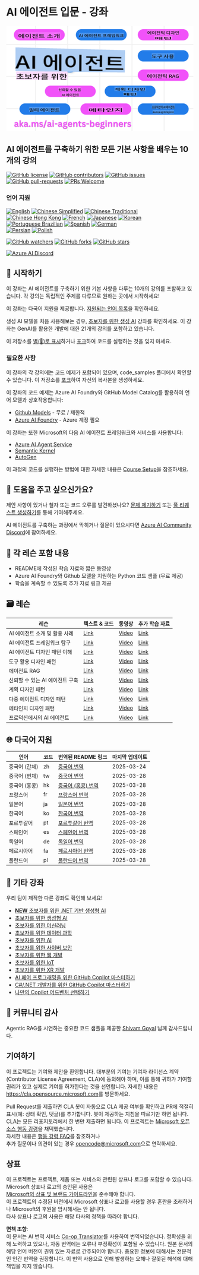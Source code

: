 <!--
CO_OP_TRANSLATOR_METADATA:
{
  "original_hash": "09e975d95b470ee45ab546c22ee35d33",
  "translation_date": "2025-03-28T13:37:14+00:00",
  "source_file": "README.md",
  "language_code": "ko"
}
-->
# AI 에이전트 입문 - 강좌

![초보자를 위한 생성 AI](../../translated_images/repo-thumbnail.fdd5f487bb7274d4a08459d76907ec4914de268c99637e9af082b1d3eb0730e2.ko.png)

## AI 에이전트를 구축하기 위한 모든 기본 사항을 배우는 10개의 강의

[![GitHub license](https://img.shields.io/github/license/microsoft/ai-agents-for-beginners.svg)](https://github.com/microsoft/ai-agents-for-beginners/blob/master/LICENSE?WT.mc_id=academic-105485-koreyst)
[![GitHub contributors](https://img.shields.io/github/contributors/microsoft/ai-agents-for-beginners.svg)](https://GitHub.com/microsoft/ai-agents-for-beginners/graphs/contributors/?WT.mc_id=academic-105485-koreyst)
[![GitHub issues](https://img.shields.io/github/issues/microsoft/ai-agents-for-beginners.svg)](https://GitHub.com/microsoft/ai-agents-for-beginners/issues/?WT.mc_id=academic-105485-koreyst)
[![GitHub pull-requests](https://img.shields.io/github/issues-pr/microsoft/ai-agents-for-beginners.svg)](https://GitHub.com/microsoft/ai-agents-for-beginners/pulls/?WT.mc_id=academic-105485-koreyst)
[![PRs Welcome](https://img.shields.io/badge/PRs-welcome-brightgreen.svg?style=flat-square)](http://makeapullrequest.com?WT.mc_id=academic-105485-koreyst)

### 언어 지원
[![English](https://img.shields.io/badge/English-brightgreen.svg?style=flat-square)](README.md)
[![Chinese Simplified](https://img.shields.io/badge/Chinese_Simplified-brightgreen.svg?style=flat-square)](../zh/README.md)
[![Chinese Traditional](https://img.shields.io/badge/Chinese_Traditional-brightgreen.svg?style=flat-square)](../tw/README.md)     
[![Chinese Hong Kong](https://img.shields.io/badge/Chinese_Hong_Kong-brightgreen.svg?style=flat-square)](../hk/README.md) 
[![French](https://img.shields.io/badge/French-brightgreen.svg?style=flat-square)](../fr/README.md)
[![Japanese](https://img.shields.io/badge/Japanese-brightgreen.svg?style=flat-square)](../ja/README.md) 
[![Korean](https://img.shields.io/badge/Korean-brightgreen.svg?style=flat-square)](./README.md)
[![Portuguese Brazilian](https://img.shields.io/badge/Portuguese_Brazilian-brightgreen.svg?style=flat-square)](../pt/README.md)
[![Spanish](https://img.shields.io/badge/Spanish-brightgreen.svg?style=flat-square)](../es/README.md)
[![German](https://img.shields.io/badge/German-brightgreen.svg?style=flat-square)](../de/README.md)  
[![Persian](https://img.shields.io/badge/Persian-brightgreen.svg?style=flat-square)](../fa/README.md) 
[![Polish](https://img.shields.io/badge/Polish-brightgreen.svg?style=flat-square)](../pl/README.md) 

[![GitHub watchers](https://img.shields.io/github/watchers/microsoft/ai-agents-for-beginners.svg?style=social&label=Watch)](https://GitHub.com/microsoft/ai-agents-for-beginners/watchers/?WT.mc_id=academic-105485-koreyst)
[![GitHub forks](https://img.shields.io/github/forks/microsoft/ai-agents-for-beginners.svg?style=social&label=Fork)](https://GitHub.com/microsoft/ai-agents-for-beginners/network/?WT.mc_id=academic-105485-koreyst)
[![GitHub stars](https://img.shields.io/github/stars/microsoft/ai-agents-for-beginners.svg?style=social&label=Star)](https://GitHub.com/microsoft/ai-agents-for-beginners/stargazers/?WT.mc_id=academic-105485-koreyst)

[![Azure AI Discord](https://dcbadge.limes.pink/api/server/kzRShWzttr)](https://discord.gg/kzRShWzttr)


## 🌱 시작하기

이 강좌는 AI 에이전트를 구축하기 위한 기본 사항을 다루는 10개의 강의를 포함하고 있습니다. 각 강의는 독립적인 주제를 다루므로 원하는 곳에서 시작하세요!

이 강좌는 다국어 지원을 제공합니다. [지원되는 언어 목록](../..)을 확인하세요.

생성 AI 모델을 처음 사용해보는 경우, [초보자를 위한 생성 AI](https://aka.ms/genai-beginners) 강좌를 확인하세요. 이 강좌는 GenAI를 활용한 개발에 대한 21개의 강의를 포함하고 있습니다.

이 저장소를 [별(🌟)로 표시](https://docs.github.com/en/get-started/exploring-projects-on-github/saving-repositories-with-stars?WT.mc_id=academic-105485-koreyst)하거나 [포크](https://github.com/microsoft/ai-agents-for-beginners/fork)하여 코드를 실행하는 것을 잊지 마세요.

### 필요한 사항

이 강좌의 각 강의에는 코드 예제가 포함되어 있으며, code_samples 폴더에서 확인할 수 있습니다. 이 저장소를 [포크](https://github.com/microsoft/ai-agents-for-beginners/fork)하여 자신의 복사본을 생성하세요.  

이 강좌의 코드 예제는 Azure AI Foundry와 GitHub Model Catalog를 활용하여 언어 모델과 상호작용합니다:

- [Github Models](https://aka.ms/ai-agents-beginners/github-models) - 무료 / 제한적
- [Azure AI Foundry](https://aka.ms/ai-agents-beginners/ai-foundry) - Azure 계정 필요

이 강좌는 또한 Microsoft의 다음 AI 에이전트 프레임워크와 서비스를 사용합니다:

- [Azure AI Agent Service](https://aka.ms/ai-agents-beginners/ai-agent-service)
- [Semantic Kernel](https://aka.ms/ai-agents-beginners/semantic-kernel)  
- [AutoGen](https://aka.ms/ai-agents/autogen)  

이 과정의 코드를 실행하는 방법에 대한 자세한 내용은 [Course Setup](./00-course-setup/README.md)을 참조하세요.  

## 🙏 도움을 주고 싶으신가요?  

제안 사항이 있거나 철자 또는 코드 오류를 발견하셨나요? [문제 제기하기](https://github.com/microsoft/ai-agents-for-beginners/issues?WT.mc_id=academic-105485-koreyst) 또는 [풀 리퀘스트 생성하기](https://github.com/microsoft/ai-agents-for-beginners/pulls?WT.mc_id=academic-105485-koreyst)를 통해 기여해주세요.  

AI 에이전트를 구축하는 과정에서 막히거나 질문이 있으시다면 [Azure AI Community Discord](https://discord.gg/kzRShWzttr)에 참여하세요.  

## 📂 각 레슨 포함 내용  

- README에 작성된 학습 자료와 짧은 동영상  
- Azure AI Foundry와 Github 모델을 지원하는 Python 코드 샘플 (무료 제공)  
- 학습을 계속할 수 있도록 추가 자료 링크 제공  

## 🗃️ 레슨  

| **레슨**                                 | **텍스트 & 코드**                                  | **동영상**                                                  | **추가 학습 자료**                                                                 |
|------------------------------------------|----------------------------------------------------|------------------------------------------------------------|------------------------------------------------------------------------------------|
| AI 에이전트 소개 및 활용 사례             | [Link](./01-intro-to-ai-agents/README.md)          | [Video](https://youtu.be/3zgm60bXmQk?si=z8QygFvYQv-9WtO1)  | [Link](https://aka.ms/ai-agents-beginners/collection?WT.mc_id=academic-105485-koreyst) |
| AI 에이전트 프레임워크 탐구               | [Link](./02-explore-agentic-frameworks/README.md)  | [Video](https://youtu.be/ODwF-EZo_O8?si=Vawth4hzVaHv-u0H)  | [Link](https://aka.ms/ai-agents-beginners/collection?WT.mc_id=academic-105485-koreyst) |
| AI 에이전트 디자인 패턴 이해              | [Link](./03-agentic-design-patterns/README.md)     | [Video](https://youtu.be/m9lM8qqoOEA?si=BIzHwzstTPL8o9GF)  | [Link](https://aka.ms/ai-agents-beginners/collection?WT.mc_id=academic-105485-koreyst) |
| 도구 활용 디자인 패턴                     | [Link](./04-tool-use/README.md)                    | [Video](https://youtu.be/vieRiPRx-gI?si=2z6O2Xu2cu_Jz46N)  | [Link](https://aka.ms/ai-agents-beginners/collection?WT.mc_id=academic-105485-koreyst) |
| 에이전트 RAG                              | [Link](./05-agentic-rag/README.md)                 | [Video](https://youtu.be/WcjAARvdL7I?si=gKPWsQpKiIlDH9A3)  | [Link](https://aka.ms/ai-agents-beginners/collection?WT.mc_id=academic-105485-koreyst) |
| 신뢰할 수 있는 AI 에이전트 구축           | [Link](./06-building-trustworthy-agents/README.md) | [Video](https://youtu.be/iZKkMEGBCUQ?si=jZjpiMnGFOE9L8OK ) | [Link](https://aka.ms/ai-agents-beginners/collection?WT.mc_id=academic-105485-koreyst) |
| 계획 디자인 패턴                          | [Link](./07-planning-design/README.md)             | [Video](https://youtu.be/kPfJ2BrBCMY?si=6SC_iv_E5-mzucnC)  | [Link](https://aka.ms/ai-agents-beginners/collection?WT.mc_id=academic-105485-koreyst) |
| 다중 에이전트 디자인 패턴                 | [Link](./08-multi-agent/README.md)                 | [Video](https://youtu.be/V6HpE9hZEx0?si=rMgDhEu7wXo2uo6g)  | [Link](https://aka.ms/ai-agents-beginners/collection?WT.mc_id=academic-105485-koreyst) |  
| 메타인지 디자인 패턴                        | [Link](./09-metacognition/README.md)               | [Video](https://youtu.be/His9R6gw6Ec?si=8gck6vvdSNCt6OcF)  | [Link](https://aka.ms/ai-agents-beginners/collection?WT.mc_id=academic-105485-koreyst) |
| 프로덕션에서의 AI 에이전트                  | [Link](./10-ai-agents-production/README.md)        | [Video](https://youtu.be/l4TP6IyJxmQ?si=31dnhexRo6yLRJDl)  | [Link](https://aka.ms/ai-agents-beginners/collection?WT.mc_id=academic-105485-koreyst) |

## 🌐 다국어 지원

| 언어                   | 코드 | 번역된 README 링크                                    | 마지막 업데이트 |
|------------------------|------|-----------------------------------------------------|-----------------|
| 중국어 (간체)          | zh   | [중국어 번역](../zh/README.md)          | 2025-03-24      |
| 중국어 (번체)          | tw   | [중국어 번역](../tw/README.md)          | 2025-03-28      |
| 중국어 (홍콩)          | hk   | [중국어 (홍콩) 번역](../hk/README.md)   | 2025-03-28      |
| 프랑스어               | fr   | [프랑스어 번역](../fr/README.md)        | 2025-03-28      |
| 일본어                 | ja   | [일본어 번역](../ja/README.md)          | 2025-03-28      |
| 한국어                 | ko   | [한국어 번역](./README.md)          | 2025-03-28      |
| 포르투갈어             | pt   | [포르투갈어 번역](../pt/README.md)      | 2025-03-28      |
| 스페인어               | es   | [스페인어 번역](../es/README.md)        | 2025-03-28      |
| 독일어                 | de   | [독일어 번역](../de/README.md)          | 2025-03-28      |
| 페르시아어             | fa   | [페르시아어 번역](../fa/README.md)      | 2025-03-28      |
| 폴란드어               | pl   | [폴란드어 번역](../pl/README.md)        | 2025-03-28      |

## 🎒 기타 강좌

우리 팀이 제작한 다른 강좌도 확인해 보세요!

- [**NEW** 초보자를 위한 .NET 기반 생성형 AI](https://github.com/microsoft/Generative-AI-for-beginners-dotnet?WT.mc_id=academic-105485-koreyst)
- [초보자를 위한 생성형 AI](https://github.com/microsoft/generative-ai-for-beginners?WT.mc_id=academic-105485-koreyst)
- [초보자를 위한 머신러닝](https://aka.ms/ml-beginners?WT.mc_id=academic-105485-koreyst)
- [초보자를 위한 데이터 과학](https://aka.ms/datascience-beginners?WT.mc_id=academic-105485-koreyst)
- [초보자를 위한 AI](https://aka.ms/ai-beginners?WT.mc_id=academic-105485-koreyst)
- [초보자를 위한 사이버 보안](https://github.com/microsoft/Security-101??WT.mc_id=academic-96948-sayoung)
- [초보자를 위한 웹 개발](https://aka.ms/webdev-beginners?WT.mc_id=academic-105485-koreyst)
- [초보자를 위한 IoT](https://aka.ms/iot-beginners?WT.mc_id=academic-105485-koreyst)
- [초보자를 위한 XR 개발](https://github.com/microsoft/xr-development-for-beginners?WT.mc_id=academic-105485-koreyst)
- [AI 페어 프로그래밍을 위한 GitHub Copilot 마스터하기](https://aka.ms/GitHubCopilotAI?WT.mc_id=academic-105485-koreyst)
- [C#/.NET 개발자를 위한 GitHub Copilot 마스터하기](https://github.com/microsoft/mastering-github-copilot-for-dotnet-csharp-developers?WT.mc_id=academic-105485-koreyst)
- [나만의 Copilot 어드벤처 선택하기](https://github.com/microsoft/CopilotAdventures?WT.mc_id=academic-105485-koreyst)

## 🌟 커뮤니티 감사

Agentic RAG를 시연하는 중요한 코드 샘플을 제공한 [Shivam Goyal](https://www.linkedin.com/in/shivam2003/) 님께 감사드립니다.

## 기여하기

이 프로젝트는 기여와 제안을 환영합니다. 대부분의 기여는 기여자 라이선스 계약(Contributor License Agreement, CLA)에 동의해야 하며, 이를 통해 귀하가 기여할 권리가 있고 실제로 기여를 허가한다는 것을 선언합니다. 자세한 내용은 <https://cla.opensource.microsoft.com>를 방문하세요.

Pull Request를 제출하면 CLA 봇이 자동으로 CLA 제공 여부를 확인하고 PR에 적절히 표시(예: 상태 확인, 댓글)를 추가합니다. 봇이 제공하는 지침을 따르기만 하면 됩니다. CLA는 모든 리포지토리에서 한 번만 제출하면 됩니다.
이 프로젝트는 [Microsoft 오픈 소스 행동 강령](https://opensource.microsoft.com/codeofconduct/)을 채택했습니다.  
자세한 내용은 [행동 강령 FAQ](https://opensource.microsoft.com/codeofconduct/faq/)를 참조하거나  
추가 질문이나 의견이 있는 경우 [opencode@microsoft.com](mailto:opencode@microsoft.com)으로 연락하세요.

## 상표

이 프로젝트는 프로젝트, 제품 또는 서비스와 관련된 상표나 로고를 포함할 수 있습니다. Microsoft 상표나 로고의 승인된 사용은  
[Microsoft의 상표 및 브랜드 가이드라인](https://www.microsoft.com/legal/intellectualproperty/trademarks/usage/general)을 준수해야 합니다.  
이 프로젝트의 수정된 버전에서 Microsoft 상표나 로고를 사용할 경우 혼란을 초래하거나 Microsoft의 후원을 암시해서는 안 됩니다.  
타사 상표나 로고의 사용은 해당 타사의 정책을 따라야 합니다.

**면책 조항**:  
이 문서는 AI 번역 서비스 [Co-op Translator](https://github.com/Azure/co-op-translator)를 사용하여 번역되었습니다. 정확성을 위해 노력하고 있으나, 자동 번역에는 오류나 부정확성이 포함될 수 있습니다. 원본 문서의 해당 언어 버전이 권위 있는 자료로 간주되어야 합니다. 중요한 정보에 대해서는 전문적인 인간 번역을 권장합니다. 이 번역 사용으로 인해 발생하는 오해나 잘못된 해석에 대해 책임을 지지 않습니다.